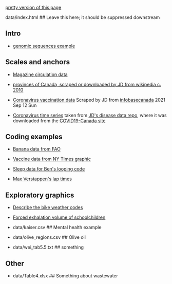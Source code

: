 
[pretty version of this page](index.html)

data/index.html ## Leave this here; it should be suppressed downstream

## Intro

* [genomic sequences example](data/sequencing_costs_oct2015.csv)

## Scales and anchors

* [Magazine circulation data](data/circulation.csv)

* [provinces of Canada, scraped or downloaded by JD from wikipedia c. 2010](data/canada.tsv)

* [Coronavirus vaccination data](data/canada_vaccines.tsv) Scraped by JD from [infobasecanada](https://health-infobasecanada.ca/covid-19/vaccination-coverage/) 2021 Sep 12 Sun

* [Coronavirus time series](data/coronaCA.csv) taken from [JD's disease data repo](https://github.com/mac-theobio/Disease_data.git), where it was downloaded from the [COVID19-Canada site](https://wzmli.github.io/COVID19-Canada/README.md)

## Coding examples

* [Banana data from FAO](data/FAOSTAT_data_1-7-2018.csv)

* [Vaccine data from NY Times graphic](data/vaccine_data_online.csv)

* [Sleep data for Ben's looping code](data/sleep.csv)

* [Max Verstappen's lap times](data/vlaps.rds)

## Exploratory graphics

* [Describe the bike weather codes](data/bike_weather.csv)
* [Forced exhalation volume of schoolchildren](data/fev.csv)

* data/kaiser.csv ## Mental health example
* data/olive_regions.csv ## Olive oil
* data/wei_tab5.5.txt ## something

## Other ##

* data/Table4.xlsx ## Something about wastewater
